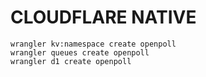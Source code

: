 # CLOUDFLARE NATIVE

```
wrangler kv:namespace create openpoll
wrangler queues create openpoll 
wrangler d1 create openpoll         
```